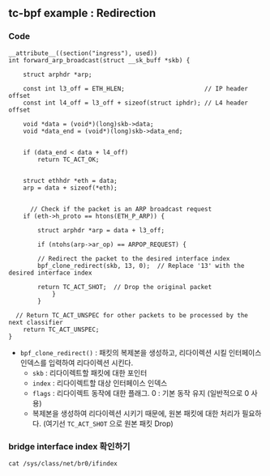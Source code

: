

## tc-bpf example : Redirection

### Code
```
__attribute__((section("ingress"), used))
int forward_arp_broadcast(struct __sk_buff *skb) {

    struct arphdr *arp;

    const int l3_off = ETH_HLEN;                      // IP header offset
    const int l4_off = l3_off + sizeof(struct iphdr); // L4 header offset

    void *data = (void*)(long)skb->data;
    void *data_end = (void*)(long)skb->data_end;


    if (data_end < data + l4_off)
        return TC_ACT_OK;


    struct ethhdr *eth = data;
    arp = data + sizeof(*eth);


      // Check if the packet is an ARP broadcast request
    if (eth->h_proto == htons(ETH_P_ARP)) {

        struct arphdr *arp = data + l3_off;

        if (ntohs(arp->ar_op) == ARPOP_REQUEST) {

        // Redirect the packet to the desired interface index
        bpf_clone_redirect(skb, 13, 0);  // Replace '13' with the desired interface index

        return TC_ACT_SHOT;  // Drop the original packet
            }
        }

  // Return TC_ACT_UNSPEC for other packets to be processed by the next classifier
    return TC_ACT_UNSPEC;
}
```


- `bpf_clone_redirect()` : 패킷의 복제본을 생성하고, 리다이렉션 시킬 인터페이스 인덱스를 입력하여 리다이렉션 시킨다. 
  - `skb` : 리다이렉트할 패킷에 대한 포인터
  - `index` : 리다이렉트할 대상 인터페이스 인덱스
  - `flags` : 리다이렉트 동작에 대한 플래그. 0 : 기본 동작 유지 (일반적으로 0 사용)
  - 복제본을 생성하여 리다이렉션 시키기 때문에, 원본 패킷에 대한 처리가 필요하다. (여기선 `TC_ACT_SHOT` 으로 원본 패킷 Drop)




### bridge interface index 확인하기
```cgo
cat /sys/class/net/br0/ifindex
```

